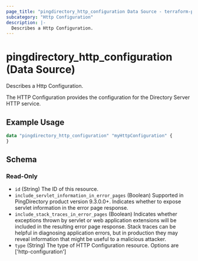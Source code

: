 ```yaml
---
page_title: "pingdirectory_http_configuration Data Source - terraform-provider-pingdirectory"
subcategory: "Http Configuration"
description: |-
  Describes a Http Configuration.
---
```


# pingdirectory_http_configuration (Data Source)

Describes a Http Configuration.

The HTTP Configuration provides the configuration for the Directory Server HTTP service.

## Example Usage

```terraform
data "pingdirectory_http_configuration" "myHttpConfiguration" {
}
```

<!-- schema generated by tfplugindocs -->
## Schema

### Read-Only

- `id` (String) The ID of this resource.
- `include_servlet_information_in_error_pages` (Boolean) Supported in PingDirectory product version 9.3.0.0+. Indicates whether to expose servlet information in the error page response.
- `include_stack_traces_in_error_pages` (Boolean) Indicates whether exceptions thrown by servlet or web application extensions will be included in the resulting error page response. Stack traces can be helpful in diagnosing application errors, but in production they may reveal information that might be useful to a malicious attacker.
- `type` (String) The type of HTTP Configuration resource. Options are ['http-configuration']

